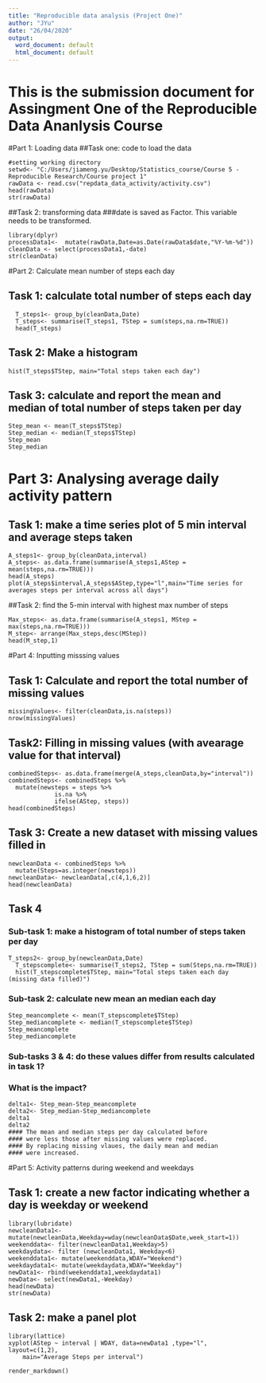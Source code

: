 ```yaml
---
title: "Reproducible data analysis (Project One)"
author: "JYu"
date: "26/04/2020"
output:
  word_document: default
  html_document: default
---
```


**This is the submission document for Assingment One of the Reproducible Data Ananlysis Course**
================================================================================================

#Part 1: Loading data
##Task one: code to load the data
```{r}
#setting working directory
setwd<- "C:/Users/jiameng.yu/Desktop/Statistics_course/Course 5 - Reproducible Research/Course project 1"
rawData <- read.csv("repdata_data_activity/activity.csv")
head(rawData)
str(rawData)
```


##Task 2: transforming data
###date is saved as Factor. This variable needs to be transformed. 
```{r}
library(dplyr)
processData1<-  mutate(rawData,Date=as.Date(rawData$date,"%Y-%m-%d"))
cleanData <- select(processData1,-date)
str(cleanData)
```

#Part 2: Calculate mean number of steps each day
## Task 1: calculate total number of steps each day
```{r}
  T_steps1<- group_by(cleanData,Date)
  T_steps<- summarise(T_steps1, TStep = sum(steps,na.rm=TRUE))
  head(T_steps)
```



## Task 2: Make a histogram 
```{r}
hist(T_steps$TStep, main="Total steps taken each day")
```


## Task 3: calculate and report the mean and median of total number of steps taken per day
```{r}
Step_mean <- mean(T_steps$TStep)
Step_median <- median(T_steps$TStep)
Step_mean
Step_median
```


# Part 3: Analysing average daily activity pattern
## Task 1: make a time series plot of 5 min interval and average steps taken
```{r}
A_steps1<- group_by(cleanData,interval)
A_steps<- as.data.frame(summarise(A_steps1,AStep = mean(steps,na.rm=TRUE)))
head(A_steps)
plot(A_steps$interval,A_steps$AStep,type="l",main="Time series for averages steps per interval across all days")
```



##Task 2: find the 5-min interval with highest max number of steps
```{r}
Max_steps<- as.data.frame(summarise(A_steps1, MStep = max(steps,na.rm=TRUE)))
M_step<- arrange(Max_steps,desc(MStep))
head(M_step,1)
```
#Part 4: Inputting misssing values
## Task 1: Calculate and report the total number of missing values
```{r}
missingValues<- filter(cleanData,is.na(steps))
nrow(missingValues)
```


## Task2: Filling in missing values (with avearage value for that interval)
```{r}
combinedSteps<- as.data.frame(merge(A_steps,cleanData,by="interval"))
combinedSteps<- combinedSteps %>%
  mutate(newsteps = steps %>% 
             is.na %>%
             ifelse(AStep, steps))
head(combinedSteps)
```



## Task 3: Create a new dataset with missing values filled in
```{r}
newcleanData <- combinedSteps %>%
  mutate(Steps=as.integer(newsteps))
newcleanData<- newcleanData[,c(4,1,6,2)]
head(newcleanData)
```
## Task 4
### Sub-task 1: make a histogram of total number of steps taken per day
```{r}
T_steps2<- group_by(newcleanData,Date)
  T_stepscomplete<- summarise(T_steps2, TStep = sum(Steps,na.rm=TRUE))
  hist(T_stepscomplete$TStep, main="Total steps taken each day (missing data filled)")
```



### Sub-task 2: calculate new mean an median each day
```{r}
Step_meancomplete <- mean(T_stepscomplete$TStep)
Step_mediancomplete <- median(T_stepscomplete$TStep)
Step_meancomplete
Step_mediancomplete
```



### Sub-tasks 3 & 4: do these values differ from results calculated in task 1? 
### What is the impact?
```{r}
delta1<- Step_mean-Step_meancomplete
delta2<- Step_median-Step_mediancomplete
delta1
delta2
#### The mean and median steps per day calculated before  
#### were less those after missing values were replaced.  
#### By replacing missing vlaues, the daily mean and median
#### were increased. 
```



#Part 5: Activity patterns during weekend and weekdays
## Task 1: create a new factor indicating whether a day is weekday or weekend
```{r}
library(lubridate)
newcleanData1<- mutate(newcleanData,Weekday=wday(newcleanData$Date,week_start=1))
weekenddata<- filter(newcleanData1,Weekday>5)
weekdaydata<- filter (newcleanData1, Weekday<6)
weekenddata1<- mutate(weekenddata,WDAY="Weekend")
weekdaydata1<- mutate(weekdaydata,WDAY="Weekday")
newData1<- rbind(weekenddata1,weekdaydata1)
newData<- select(newData1,-Weekday)
head(newData)
str(newData)
```



## Task 2: make a panel plot
```{r}
library(lattice)
xyplot(AStep ~ interval | WDAY, data=newData1 ,type="l", layout=c(1,2),
    main="Average Steps per interval")
```


```{r}
render_markdown()
```